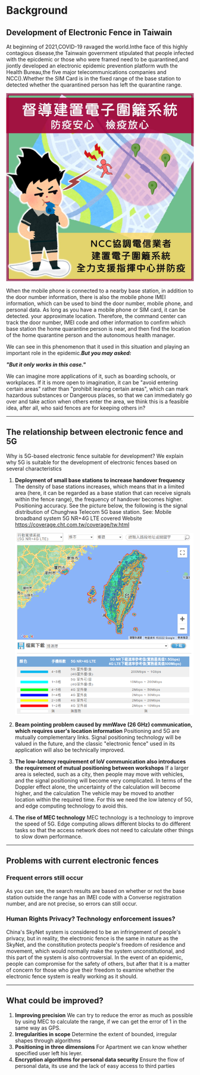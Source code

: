 # Background

## Development of Electronic Fence in Taiwain

At beginning of 2021,COVID-19 ravaged the world.Inthe face of this highly contagious disease,the Tainwain government stipulated that people infected with the epicdemic or those who were framed need to be quarantined,and jiontly developed an electronic epidemic prevention platform wuth the Health Bureau,the five major telecommunications companies and NCC().Whether the SIM Card is in the fixed range of the base station to detected whether the quarantined person has left the quarantine range.

![Electronic Fence Advertisement](img/electronic_fence.jpg)

When the mobile phone is connected to a nearby base station, in addition to the door number information, there is also the mobile phone IMEI information, which can be used to bind the door number, mobile phone, and personal data. As long as you have a mobile phone or SIM card, it can be detected. your approximate location. Therefore, the command center can track the door number, IMEI code and other information to confirm which base station the home quarantine person is near, and then find the location of the home quarantine person and the autonomous health manager.

We can see in this phenomenon that it used in this situation and playing an important role in the epidemic.***But you may asked:***

***"But it only works in this case."***

We can imagine more applications of it, such as boarding schools, or workplaces. If it is more open to imagination, it can be "avoid entering certain areas" rather than "prohibit leaving certain areas", which can mark hazardous substances or Dangerous places, so that we can immediately go over and take action when others enter the area, we think this is a feasible idea, after all, who said fences are for keeping others in?

---

## The relationship between electronic fence and 5G

Why is 5G-based electronic fence suitable for development? We explain why 5G is suitable for the development of electronic fences based on several characteristics

1. **Deployment of small base stations to increase handover frequency** 
   The density of base stations increases, which means that in a limited area (here, it can be regarded as a base station that can receive signals within the  fence range), the frequency of handover becomes higher. Positioning accuracy.
    See the picture below, the following is the signal distribution of Chunghwa Telecom 5G base station.
    See: Mobile broadband system 5G NR+4G LTE covered Website <https://coverage.cht.com.tw/coverage/tw.html>

    ![signal distribution of Chunghwa Telecom 5G base station](img/Signal_Distribution.png)
2. **Beam pointing problem caused by mmWave (26 GHz) communication, which requires user's location information** 
   Positioning and 5G are mutually complementary links. Signal positioning technology will be valued in the future, and the classic "electronic fence" used in its application will also be technically improved.
3. **The low-latency requirement of IoV communication also introduces the requirement of mutual positioning between workshops** 
   If a larger area is selected, such as a city, then people may move with vehicles, and the signal positioning will become very complicated. In terms of the Doppler effect alone, the uncertainty of the calculation will become higher, and the calculation The vehicle may be moved to another location within the required time.
    For this we need the low latency of 5G, and edge computing technology to avoid this.
4. **The rise of MEC technology**
    MEC technology is a technology to improve the speed of 5G. Edge computing allows different blocks to do different tasks so that the access network does not need to calculate other things to slow down performance.

---

## Problems with current electronic fences

### Frequent errors still occur

As you can see, the search results are based on whether or not the base station outside the range has an IMEI code with a Converse registration number, and are not precise, so errors can still occur.

### Human Rights Privacy? Technology enforcement issues?

China's SkyNet system is considered to be an infringement of people's privacy, but in reality, the electronic fence is the same in nature as the SkyNet, and the constitution protects people's freedom of residence and movement, which would normally make the system unconstitutional, and this part of the system is also controversial.
In the event of an epidemic, people can compromise for the safety of others, but after that it is a matter of concern for those who give their freedom to examine whether the electronic fence system is really working as it should.

---

## What could be improved?

1. **Improving precision**
   We can try to reduce the error as much as possible by using MEC to calculate the range, if we can get the error of 1 in the same way as GPS.
2. **Irregularities in scope**
   Determine the extent of bounded, irregular shapes through algorithms
3. **Positioning in three dimensions**
   For Apartment we can know whether specified user left his leyer.
4. **Encryption algorithms for personal data security**
    Ensure the flow of personal data, its use and the lack of easy access to third parties
